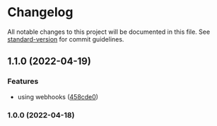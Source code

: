 # Changelog

All notable changes to this project will be documented in this file. See [standard-version](https://github.com/conventional-changelog/standard-version) for commit guidelines.

## 1.1.0 (2022-04-19)

### Features

- using webhooks ([458cde0](https://github.com/dicren/git-up-to-date/commit/458cde0e9b605dab9ece5dcad77d3d49085ac2c2))

### 1.0.0 (2022-04-18)
